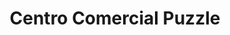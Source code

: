 ---
title: "Centro Comercial Puzzle"
url: /villaviciosa-de-odon/centro-comercial-puzzle/
shop: Einkaufszentrum
---